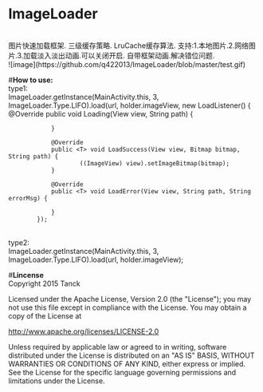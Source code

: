 # ImageLoader
<br>
图片快速加载框架.
三级缓存策略.
LruCache缓存算法.
支持:1.本地图片.2.网络图片.3.加载淡入淡出动画.可以关闭开启.
自带框架动画.解决错位问题.<br>
![image](https://github.com/q422013/ImageLoader/blob/master/test.gif)

#<b>How to use:</b>
<br>
type1:<br>
ImageLoader.getInstance(MainActivity.this, 3, ImageLoader.Type.LIFO).load(url, holder.imageView, new LoadListener<View>() {
                @Override
                public <T> void Loading(View view, String path) {

                }

                @Override
                public <T> void LoadSuccess(View view, Bitmap bitmap, String path) {
                        ((ImageView) view).setImageBitmap(bitmap);
                }

                @Override
                public <T> void LoadError(View view, String path, String errorMsg) {

                }
            });
            
<br>
type2:<br>
ImageLoader.getInstance(MainActivity.this, 3, ImageLoader.Type.LIFO).load(url, holder.imageView);

#<b>Lincense</b>
<br>
Copyright 2015 Tanck

Licensed under the Apache License, Version 2.0 (the "License");
you may not use this file except in compliance with the License.
You may obtain a copy of the License at

   http://www.apache.org/licenses/LICENSE-2.0

Unless required by applicable law or agreed to in writing, software
distributed under the License is distributed on an "AS IS" BASIS,
WITHOUT WARRANTIES OR CONDITIONS OF ANY KIND, either express or implied.
See the License for the specific language governing permissions and
limitations under the License.

